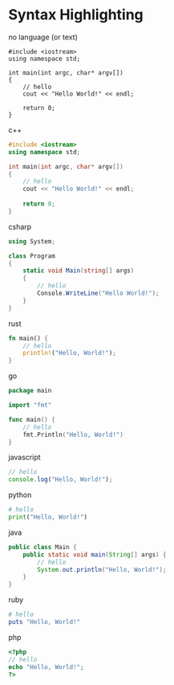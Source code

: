 # Syntax Highlighting

no language (or text)

```
#include <iostream>
using namespace std;

int main(int argc, char* argv[])
{
    // hello
    cout << "Hello World!" << endl;
    
    return 0;
}
```

c++

```c++
#include <iostream>
using namespace std;

int main(int argc, char* argv[])
{
    // hello
    cout << "Hello World!" << endl;
    
    return 0;
}
```

csharp

```csharp
using System;

class Program
{
    static void Main(string[] args)
    {
        // hello
        Console.WriteLine("Hello World!");
    }
}
```

rust

```rust
fn main() {
    // hello
    println!("Hello, World!");
}
```

go

```go
package main

import "fmt"

func main() {
    // hello
    fmt.Println("Hello, World!")
}
```

javascript

```javascript
// hello
console.log("Hello, World!");
```

python

```python
# hello
print("Hello, World!")
```

java

```java
public class Main {
    public static void main(String[] args) {
        // hello
        System.out.println("Hello, World!");
    }
}
```

ruby

```ruby
# hello
puts "Hello, World!"
```

php

```php
<?php
// hello
echo "Hello, World!";
?>
```
